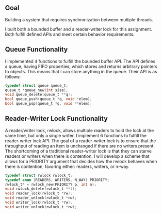 ## Goal

Building a system that requires synchronization between multiple threads.

I built both a bounded buffer and a reader-writer lock for this assignment. Both fulfill defined APIs and meet certain behavior requirements.

## Queue Functionality

I implemented 4 functions to fulfill the bounded buffer API. The API defines a queue, having FIFO properties, which stores and returns arbitrary pointers to objects. This means that I can store anything in the queue. Their API is as follows:

```c
typedef struct queue queue_t;
queue_t *queue_new(int size);
void queue_delete(queue_t **q);
bool queue_push(queue_t *q, void *elem);
bool queue_pop(queue_t *q, void **elem);
```

## Reader-Writer Lock Functionality

A reader/writer lock, rwlock, allows multiple readers to hold the lock at the same time, but only a single writer. I implement 6 functions to fulfill the reader-writer lock API. The goal of a reader-writer lock is to ensure that the throughput of reading an item is unchanged if there are no writers present. The shortcoming of a traditional reader-writer lock is that they can starve readers or writers when there is contention. I will develop a scheme that allows for a PRIORITY argument that decides how the rwlock behaves when there is contention, favoring either: readers, writers, or n-way.

```c
typedef struct rwlock rwlock_t;
typedef enum {READERS, WRITERS, N_WAY} PRIORITY;
rwlock_t* = rwlock_new(PRIORITY p, int n);
void rwlock_delete(rwlock_t **l);
void reader_lock(rwlock_t *rw);
void reader_unlock(rwlock_t *rw);
void writer_lock(rwlock_t *rw);
void writer_unlock(rwlock_t *rw);
```